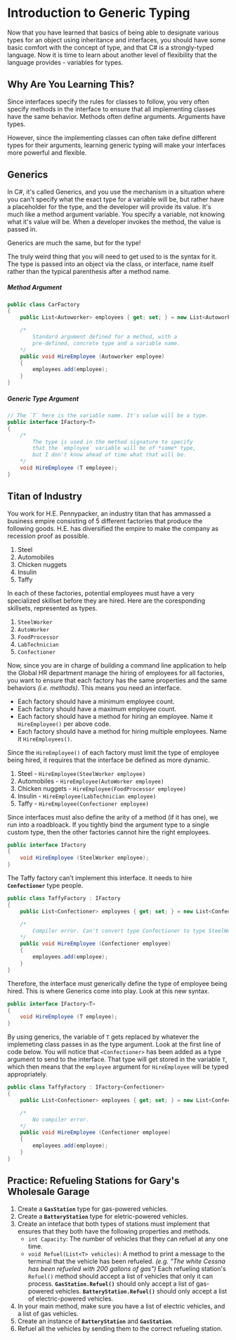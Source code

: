 # Introduction to Generic Typing

Now that you have learned that basics of being able to designate various types for an object using inheritance and interfaces, you should have some basic comfort with the concept of type, and that C# is a strongly-typed language. Now it is time to learn about another level of flexibility that the language provides - variables for types.

## Why Are You Learning This?

Since interfaces specify the rules for classes to follow, you very often specify methods in the interface to ensure that all implementing classes have the same behavior. Methods often define arguments. Arguments have types.

However, since the implementing classes can often take define different types for their arguments, learning generic typing will make your interfaces more powerful and flexible.

## Generics

In C#, it's called Generics, and you use the mechanism in a situation where you can't specify what the exact type for a variable will be, but rather have a placeholder for the type, and the developer will provide its value. It's much like a method argument variable. You specify a variable, not knowing what it's value will be. When a developer invokes the method, the value is passed in.

Generics are much the same, but for the type!

The truly weird thing that you will need to get used to is the syntax for it. The type is passed into an object via the class, or interface, name itself rather than the typical parenthesis after a method name.

##### Method Argument

```cs
public class CarFactory
{
    public List<Autoworker> employees { get; set; } = new List<Autoworker>();

    /*
        Standard argument defined for a method, with a
        pre-defined, concrete type and a variable name.
    */
    public void HireEmployee (Autoworker employee)
    {
        employees.add(employee);
    }
}
```

##### Generic Type Argument

```cs
// The `T` here is the variable name. It's value will be a type.
public interface IFactory<T>
{
    /*
        The type is used in the method signature to specify
        that the `employee` variable will be of *some* type,
        but I don't know ahead of time what that will be.
    */
    void HireEmployee (T employee);
}
```

## Titan of Industry

You work for H.E. Pennypacker, an industry titan that has ammassed a business empire consisting of 5 different factories that produce the following goods. H.E. has diversified the empire to make the company as recession proof as possible.

1. Steel
1. Automobiles
1. Chicken nuggets
1. Insulin
1. Taffy

In each of these factories, potential employees must have a very specialized skillset before they are hired. Here are the coresponding skillsets, represented as types.

1. `SteelWorker`
1. `AutoWorker`
1. `FoodProcessor`
1. `LabTechnician`
1. `Confectioner`

Now, since you are in charge of building a command line application to help the Global HR department manage the hiring of employees for all factories, you want to ensure that each factory has the same properties and the same behaviors _(i.e. methods)_. This means you need an interface.

* Each factory should have a minimum employee count.
* Each factory should have a maximum employee count.
* Each factory should have a method for hiring an employee. Name it `HireEmployee()` per above code.
* Each factory should have a method for hiring multiple employees. Name it `HireEmployees()`.

Since the `HireEmployee()` of each factory must limit the type of employee being hired, it requires that the interface be defined as more dynamic.

1. Steel - `HireEmployee(SteelWorker employee)`
1. Automobiles - `HireEmployee(AutoWorker employee)`
1. Chicken nuggets - `HireEmployee(FoodProcessor employee)`
1. Insulin - `HireEmployee(LabTechnician employee)`
1. Taffy - `HireEmployee(Confectioner employee)`

Since interfaces must also define the arity of a method (if it has one), we run into a roadbloack. If you tightly bind the argument type to a single custom type, then the other factories cannot hire the right employees.

```cs
public interface IFactory
{
    void HireEmployee (SteelWorker employee);
}
```

The Taffy factory can't implement this interface. It needs to hire **`Confectioner`** type people.

```cs
public class TaffyFactory : IFactory
{
    public List<Confectioner> employees { get; set; } = new List<Confectioner>();

    /*
        Compiler error. Can't convert type Confectioner to type SteelWorker.
    */
    public void HireEmployee (Confectioner employee)
    {
        employees.add(employee);
    }
}
```

Therefore, the interface must generically define the type of employee being hired. This is where Generics come into play. Look at this new syntax.

```cs
public interface IFactory<T>
{
    void HireEmployee (T employee);
}
```

By using generics, the variable of `T` gets replaced by whatever the implemeting class passes in as the type argument. Look at the first line of code below. You will notice that `<Confectioner>` has been added as a type argument to send to the interface. That type will get stored in the variable `T`, which then means that the `employee` argument for `HireEmployee` will be typed appropriately.

```cs
public class TaffyFactory : IFactory<Confectioner>
{
    public List<Confectioner> employees { get; set; } = new List<Confectioner>();

    /*
        No compiler error.
    */
    public void HireEmployee (Confectioner employee)
    {
        employees.add(employee);
    }
}
```

## Practice: Refueling Stations for Gary's Wholesale Garage

1. Create a **`GasStation`** type for gas-powered vehicles.
1. Create a **`BatteryStation`** type for eletric-powered vehicles.
1. Create an inteface that both types of stations must implement that ensures that they both have the following properties and methods.
    * `int Capacity`: The number of vehicles that they can refuel at any one time.
    * `void Refuel(List<T> vehicles)`: A method to print a message to the terminal that the vehicle has been refueled. _(e.g. "The white Cessna has been refueled with 200 gallons of gas")_ Each refueling station's `Refuel()` method should accept a list of vehicles that only it can process. **`GasStation.Refuel()`** should only accept a list of gas-powered vehicles. **`BatteryStation.Refuel()`** should only accept a list of electric-powered vehicles.
1. In your main method, make sure you have a list of electric vehicles, and a list of gas vehicles.
1. Create an instance of **`BatteryStation`** and **`GasStation`**.
1. Refuel all the vehicles by sending them to the correct refueling station.
